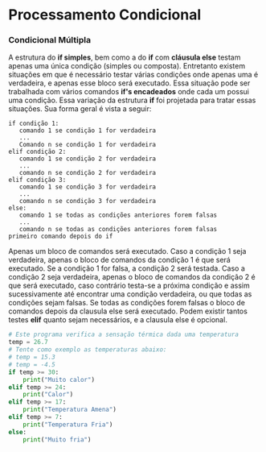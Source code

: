 # Processamento Condicional

### Condicional Múltipla

A estrutura do **if simples**, bem como a do **if** com **cláusula else** testam apenas uma única condição (simples ou composta). Entretanto existem situações em que é necessário testar várias condições onde
apenas uma é verdadeira, e apenas esse bloco será executado. Essa situação pode ser trabalhada com vários comandos **if's encadeados** onde cada um possui uma condição. Essa variação da estrutura **if** foi projetada para tratar essas situações. 
Sua forma geral é vista a seguir:
```
if condição 1:
   comando 1 se condição 1 for verdadeira
   ...
   Comando n se condição 1 for verdadeira 
elif condição 2:
   comando 1 se condição 2 for verdadeira 
   ...
   comando n se condição 2 for verdadeira 
elif condição 3:
   comando 1 se condição 3 for verdadeira 
   ...
   comando n se condição 3 for verdadeira 
else:
   comando 1 se todas as condições anteriores forem falsas
   ...
   comando n se todas as condições anteriores forem falsas 
primeiro comando depois do if
```
Apenas um bloco de comandos será executado. Caso a condição 1 seja verdadeira, apenas o bloco de comandos da condição 1 é que será executado. Se a condição 1 for falsa, a condição 2 será testada. Caso a condição 2 seja verdadeira, apenas o bloco de comandos da condição 2 é que será executado, caso contrário testa-se a próxima condição e assim sucessivamente até encontrar uma condição verdadeira, ou que todas as condições sejam falsas. Se todas as condições forem falsas o bloco de comandos depois da clausula else será executado. Podem existir tantos testes **elif** quanto sejam necessários, e a clausula else é opcional. 

``` python runnable
# Este programa verifica a sensação térmica dada uma temperatura
temp = 26.7
# Tente como exemplo as temperaturas abaixo:
# temp = 15.3
# temp = -4.5
if temp >= 30:
    print("Muito calor")
elif temp >= 24:
    print("Calor")
elif temp >= 17:
    print("Temperatura Amena")
elif temp >= 7:
    print("Temperatura Fria")
else:
    print("Muito fria")
```
